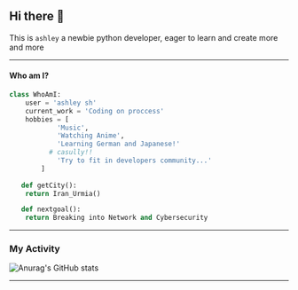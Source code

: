 ## Hi there 👋
 This is `ashley`
 a newbie python developer, eager to learn and create more and more
 
 ----------
#### Who am I?
```python
class WhoAmI:
	user = 'ashley sh'
   	current_work = 'Coding on proccess'
   	hobbies = [
   			'Music',
   			'Watching Anime',
   			'Learning German and Japanese!'
          # casully!!
   			'Try to fit in developers community...'
   		]
   
   def getCity():
   	return Iran_Urmia()

   def nextgoal():
    return Breaking into Network and Cybersecurity 

```
------------
### My Activity
![Anurag's GitHub stats](https://github-readme-stats.vercel.app/api?username=ashley-0208&show_icons=true&theme=Gradient)

------------
